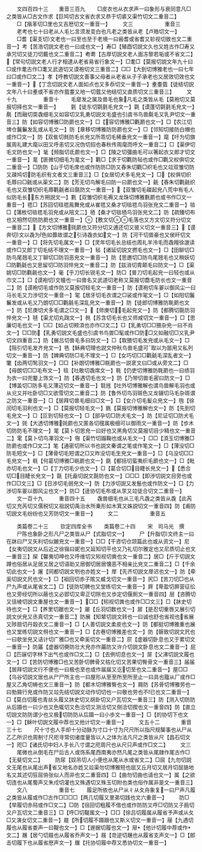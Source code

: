 <!-- { "loadSidebar": true } -->
　　文四百四十三　　重音三百九
　　□皮衣也从衣求声一曰象形与衰同意凡□之类皆从□古文作求【巨鸠切古文省衣求又恭于切裘又渠竹切文二重音二】
　　□【揩革切□里也又吉厯切文一重音一】
　　文三　　　　　　重音三
　　老考也七十曰老从人毛匕言须发变白也凡老之类皆从老【卢皓切文一】
　　□耆【渠支切文老也一曰至也至于老境一曰瘢耆或省耆又轸视切致也文二重音一】考【苦浩切説文老也一曰成也文一】寿□【殖酉切説文久也又姓古作□寿又承咒切又徒刀切戴也文二重音二】耇耈【古厚切説文老人面冻黎若垢或不省文二】【常句切説文老人行才相逮从老省易省行象文一】□耄□【莫报切説文年九十曰□或作耄古作□耄又武道切又谟袍切文三重音二】□□【大到切博雅老也一曰七年曰□或作□文二】孝【呼教切説文善事父母者从老省从子子承老也又居效切效也文一重音一】【丁念切説文老人面如点也又多忝切文一重音一】耊耋臷【徒结切説文年八十曰耊或不省亦作臷耋又地一切臷又他结切又直质切文三重音三】
　　文十九　　　　　重音十
　　毛睂发之属及兽毛也象凡毛之类皆从毛【莫袍切又莫报切择也文一重音一】
　　氃【徒东切氋氃毛皃文一】氋【谟蓬切氋氃毛皃文一】氄【而融切耎毳细毛又如容切又乳勇切説文毛盛也引虞书鸟兽氄毛又乳尹切文一重音三】防【如容切博雅□防罽也文一】□【容切博雅□氍罽也文一】□【农江切埤仓鬞鬤发乱或从毛文一】防【章移切博雅防防罽也文一】□【邻知切接防白帽也或作□文一】防【双隹切毵防毛长皃又所乖切毛稀垂皃文一重音一】麾【吁为切旗属周礼建大麾以田又呼恚切又况伪切招也春秋传周麾而呼文一重音二】□【渠伊切毛文防也文一】毞【频脂切氐罽也文一】□【陵之切彊曲毛可以箸起衣又郎才切文一重音一】靟【匪微切细毛为靟文一】氍□【求于切氍防毡也或作□氍又权俱切文二重音一】□防防【山于切毛席也或作防防□防又舂朱切氍□织毛也又竝双雏切防又疎鸠切防毛织有文者文三重音三】□【女居切犬多毛皃文一】□【权俱切织毛蓐曰□毹或从渠文二】防【芳无切鸟解毛曰防一曰罽也文一】毹【舂朱切氍毹织毛也又双雏切织毛蓐氍毹者曰毾防文一重音一】【双雏切毛磔起皃八荒中有毛人似防毛长东方朔説文一】氀【双雏切织毛褥又龙珠切博雅氀罽也或书作□文一重音一】毸□【苏回切毰毸鳯舞皃或从崔毸又桑才切毰毸鸟羽张皃文二重音一】毰□【蒲枚切毰毸毛羽皃或从陪文二】毢【桑才切毰毢鸟羽张皃文二】防【疏臻切布也又相然切防防罽也文一重音一】【敷文切毛落也又方文切又符分切文一重音二】【方文切博雅毭罽也又符分切又逋还切又彼义切文一重音三】【谟奔切文以毳为色如虋故谓之引诗毳衣如文一】防【河干切兽豪也又侯旰切文一重音一】□【将先切毛属文一】□【灵年切毛长总结也周礼羊泠毛而毳羶徐邈读或作□又郎丁切毛结不理文一重音一】毡【诸延切説文撚毛也文一】□【田聊切□防鸟尾翘毛又丁聊切□防羽恶皃文一重音一】防【思邀切□防鸟尾翘毛也又稍妖切□防氍毹也又思留切□防羽悴皃文一重音二】防【兹消切胄颠毛曰防文一】□【渠姚切□防氍毹也文一】毫【乎刀切长锐毛文一】防□【普刀切毛起皃一曰轻也或从巾文二】□【谟袍切文幢也一曰兽名又武道切老称又莫报切麕毛防长也文一重音二】防【谟袍切毛或作防又莫报切轻毛文一重音一】防【谟袍切车翣以御风尘一曰马长毛又力渉切文一重音一】毠【居牙切毛衣谓之□裟或作毠文一】□【如阳切鬞鬤发或从毛又乃朗切□□氍毹毛深乱皃文一重音一】防【徒郎切博雅防毦罽也文一】防【尼庚切犬多毛谓之□文一】【师庚切毛起皃文一】防【都腾切毾防羽悴皃文一】毬【渠尤切丸踘文一】毵【苏含切毛长也又师咸切文一重音一】□【思廉切毛也文一】□□【如占切颊湏也亦作□文二】□【乳勇切□□猥杂皃一曰不肖文一】□□防【乳勇切説文毛盛也引虞书鸟兽□髦或作□防□又如融切□又乳尹切文四重音二】防【展吕切兽毛多曰防文一】□【取猥切毛发皃或从毛文一】□【阻引切毛发齐皃文一】毨【稣典切理也説文仲秋鸟兽毛盛可取以为噐用又私列切文一重音一】防【婢典切防□毛不理文一】□【女巧切□□氍毹毛深乱者文一】氅【齿两切鹙羽文一】□□【补朗切博雅□毼罽也一説衺文曰□或从旁文二】□【母朗切□□毛布文一】毯【吐敢切毳席文一】毦【仍吏切博雅防毦罽也一曰绩羽为衣一曰兜鍪上饰文一】防【舂遇切毛也文一】防【乃带切兽毛密曰防文一】□【博盖切□防多毛又薄迈切文一重音一】毻毤【吐外切博雅解也谓鸟兽解毛羽也或从兊又并吐卧切□又欲雪切文二重音二】防【鲁外切鸟羽斑色又龙辍切马毛杂斑谓之防文一重音一】□【居拜切兽毛细曰□文一】□【女介切毛髪众皃文一】毥【徐闰切毛羽利也文一】□【莫报切轻毛文一】毷【莫报切博雅解也文一】防【先到切毛皃文一】□【叵到切轻也文一】□【部孕切□防犬毛文一】防【尼证切□防犬毛文一】毭【大透切博雅毭罽也又匿各切氊属极细可以御雨文一重音一】防【歩木切防防毛不理文一】毣【莫卜切思皃一曰好也又黑角切又莫报切目少精也文一重音二】雮【莫卜切鸟凙羽文一】毱【渠竹切蹋鞠也或从毛文一】□□【湏玉切博雅□防罽也或作□文二】笔【通密切所以书也説文秦谓之笔或作笔文一】□【薄没切□防毛短文一】□【薄骨切毛短谓之□又昨没切毛生皃文一重音一】□【乌没切□□毛皃文一】毼【何葛切博雅□毼罽也文一】毲【都括切蛮夷织毛罽也文一】□【毗亦切毛也文一】□【丁力切毛少也文一】□【葛合切□目睫长皃文一】【悉合切□目睫长皃文一】毾【托盍切説文毾防也文一】□□□【即渉切説文目旁也或作□□文三】□【日渉切毛弱皃文一】防【力渉切説又发鬛也或作防文一】□【力渉切车翣以御风尘也文一】防□【逹协切毛布或从眔又竝徒合切文二重音一】
　　文一百十九　　　重音四十五
　　毳兽细毛也从三毛凡毳之类皆从毳【此芮切又充芮切又儒税切又祖説切禹治水所乗形如木箕又姝説切文一重音四】防【甫防切説文毛纷纷也又芳防切文一重音一】
　　文二　　　　　　重音五

　　类篇卷二十三
　　钦定四库全书
　　类篇卷二十四
　　宋　司马光　撰
　　尸陈也象卧之形凡尸之类皆从尸【式脂切文一】
　　尸【升脂切文终主一曰在牀曰尸又矢利切似皴皃文一重音一】□□【干咨切仓颉篇此也或从资文一】尼【女夷切説文从后近之徐锴曰妮也又延知切平也又乃礼切尔雅定也又尼质切止也文一重音三】屎【馨夷切呻也又呼维切又矧视切粪也文一重音二】居□【斤于切説文蹲也俗居从足居又居之切语助又居御切居居懐恶不相亲比皃文二重音二】□【千余切此也文一】屠【同都切説文刳也亦姓文一】屖【先齐切説文屖迟也文一】防【牵奚切説文凥也文一】□【祖回切赤子隂又臧戈切文一重音一】尻□【苦刀切□也从尸九声或从尾省文二】□【徒防切髀也又堂练切文一重音一】屛【卑盈切屛营征彸也又旁经切所以蔽也又必郢切又卑正切除也又歩定切偃厠文一重音四】层【咨腾切又徂棱切説文重屋也文一重音一】□□【矧视切粪也或作□□文三】□【牀史切待也文一】□【养里切踞也文一】屡【丘羽切数也文一】屒【是忍切重唇又展引切説文伏皃又丞真切文一重音二】防展【知辇切説文转也一曰诚也舒也省视也省展又陟扇切丹縠衣文二重音一】□【人善切説文柔皮也文一】防【都挺切博雅重也展也又堂练切説文偫也文一重音一】□【古巷切博雅差也文一】防【磬致切説文凥也一曰欹坐皃又诘计切广雅□也又牵奚切文一重音二】屃【虚器切卧息也又于累切文一重音一】防屭【虚器切奰防壮大皃亦作屭防又许介切説文卧息也文二重音一】屁□【匹寐切字林下出气也或作□文二】□【去例切息也文一】屝【父沸切説文履也文一】□【苦防切博雅□也又苦卧切髀骨又枯化切又苦果切臀骨文一重音三】届届【居拜切説文行不便也一曰极也至也或作届届又讫切至也文二重音一】屋□□【乌谷切説文居也从尸尸所主也一曰屋形从至至所至所至止一曰具也籀从厂或作□屋又乙角切帱也文三重音一】防【都木切博雅臀也文一】屑防【苏骨切博雅劳也一曰勃屑行皃或作防又竝先结切説文动作切切也一曰敬也劳也不已也文二重音一】□【莫白切履也青丝头履又牀史切又胡卦切又户瓦切文一重音三】防【测入切防防从后蹑也一曰少也又色辄切又色洽切又测洽切又侧洽切揳也文一重音四】防【直立切説文防防谓少也又极切防防从后蹑一曰小歩文一重音一】□【的协切下也文一】□【稣叶切説文履中荐也又他计切文一重音一】
　　文五十二　　　　重音三十七
　　尺十寸也人手却十分动脉为寸口十寸为尺尺所以指尺规榘事也从尸从乙乙所识也周制寸尺咫寻常仞诸度量皆以人之体为法凡尺之类皆从尺【昌石切文一】咫□【诸氏切中妇人手长八寸谓之咫周尺也从尺只声或作□文二】
　　文三
　　尾微也从倒毛在尸后古人或饰系尾西南夷亦然凡尾之类皆从尾隷作尾古作□【无斐切文二】
　　防尿【奴吊切人小便也从尾从水或省文二】□屈【九勿切説文无尾也从尾出声省又地名亦姓又竝渠勿切博雅短也屈又丘月切又居月切屈貉地名又其述切狂屈侜张似人而非也文二重音四】□【曲勿切曲也请也文一】属【之欲切连也从尾蜀声又朱戍切灌也又殊遇切又殊玉切附也类也俗作属非是文一重音三】
　　文八　　　　　　重音七
　　履足所依也从尸从彳从夂舟象复一曰尸声凡履之类皆从履或作□古作□□□□【两几切履又里弟切践也文六重音一】
　　防□【举履切赤舄或作□文二】□防【徂回切粗履不借也或作防防又呼□切防又子扃切又户瓦切文二重音三】□【呼□切鞮属文一】□□【徐吕切履属从履省予声或从夂□又演女切文二重音一】屣【所切履不蹑跟也又斯义切文一重音一】屦【九遇切履也从履省娄声一曰鞮也文一】□【遟据切履也文一】屉【他计切履中荐或作文二】屩【居勺切屐也从履省乔声文一】屐【竒逆切屩也从履省支声文一】□【郎击切履下也从履省厯声文一】屧【托协切履中荐又悉协切文一重音一】

